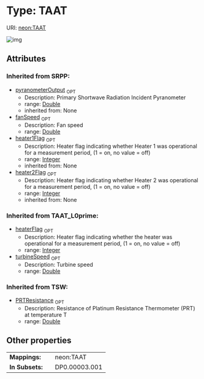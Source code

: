 
# Type: TAAT




URI: [neon:TAAT](https://data.neonscience.org/TAAT)


![img](http://yuml.me/diagram/nofunky;dir:TB/class/)

## Attributes


### Inherited from SRPP:

 * [pyranometerOutput](pyranometerOutput.md)  <sub>OPT</sub>
    * Description: Primary Shortwave Radiation Incident Pyranometer
    * range: [Double](types/Double.md)
    * inherited from: None
 * [fanSpeed](fanSpeed.md)  <sub>OPT</sub>
    * Description: Fan speed
    * range: [Double](types/Double.md)
 * [heater1Flag](heater1Flag.md)  <sub>OPT</sub>
    * Description: Heater flag indicating whether Heater 1 was operational for a measurement period, (1 = on, no value = off)
    * range: [Integer](types/Integer.md)
    * inherited from: None
 * [heater2Flag](heater2Flag.md)  <sub>OPT</sub>
    * Description: Heater flag indicating whether Heater 2 was operational for a measurement period, (1 = on, no value = off)
    * range: [Integer](types/Integer.md)
    * inherited from: None

### Inherited from TAAT_L0prime:

 * [heaterFlag](heaterFlag.md)  <sub>OPT</sub>
    * Description: Heater flag indicating whether the heater was operational for a measurement period, (1 = on, no value = off)
    * range: [Integer](types/Integer.md)
 * [turbineSpeed](turbineSpeed.md)  <sub>OPT</sub>
    * Description: Turbine speed
    * range: [Double](types/Double.md)

### Inherited from TSW:

 * [PRTResistance](PRTResistance.md)  <sub>OPT</sub>
    * Description: Resistance of Platinum Resistance Thermometer (PRT) at temperature T
    * range: [Double](types/Double.md)

## Other properties

|  |  |  |
| --- | --- | --- |
| **Mappings:** | | neon:TAAT |
| **In Subsets:** | | DP0.00003.001 |

